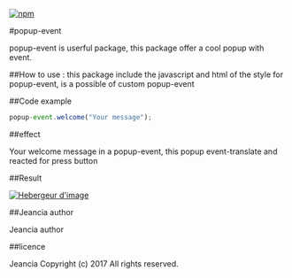 [![npm](https://img.shields.io/npm/dt/popup-event.svg)]() 

#popup-event

popup-event is userful package, this package offer a cool popup with event. 


##How to use : 
this package include the javascript and html of the style for popup-event,
is a possible of custom popup-event

##Code example  
```js
popup-event.welcome("Your message");
```
##effect

Your welcome message in a popup-event, this popup event-translate and reacted for press button

##Result

<a target="_blank" href="http://www.hostingpics.net" title="Hebergeur d'image"><img src="https://img4.hostingpics.net/pics/714142Popup.png" border="0" alt="Hebergeur d'image" /></a>

##Jeancia author

Jeancia author

##licence

Jeancia Copyright (c) 2017 All rights reserved.
